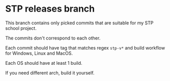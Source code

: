 # STP releases branch

This branch contains only picked commits that are suitable for my STP school project.

The commits don't correspond to each other.

Each commit should have tag that matches regex `stp-v*` and build workflow for Windows, Linux and MacOS.

Each OS should have at least 1 build.

If you need different arch, build it yourself. 